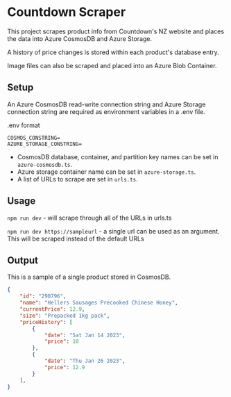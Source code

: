 # Countdown Scraper

This project scrapes product info from Countdown's NZ website and places the data into Azure CosmosDB and Azure Storage.

A history of price changes is stored within each product's database entry.

Image files can also be scraped and placed into an Azure Blob Container.

## Setup

An Azure CosmosDB read-write connection string and Azure Storage connection string are required as environment variables in a .env file.

.env format

```shell
COSMOS_CONSTRING=
AZURE_STORAGE_CONSTRING=
```

* CosmosDB database, container, and partition key names can be set in `azure-cosmosdb.ts`.
* Azure storage container name can be set in `azure-storage.ts`.
* A list of URLs to scrape are set in `urls.ts`.

## Usage

`npm run dev` - will scrape through all of the URLs in urls.ts

`npm run dev https://sampleurl` - a single url can be used as an argument. This will be scraped instead of the default URLs

## Output

This is a sample of a single product stored in CosmosDB.

```json
{
    "id": "290796",
    "name": "Hellers Sausages Precooked Chinese Honey",
    "currentPrice": 12.9,
    "size": "Prepacked 1kg pack",
    "priceHistory": [
        {
            "date": "Sat Jan 14 2023",
            "price": 10
        },
        {
            "date": "Thu Jan 26 2023",
            "price": 12.9
        }
    ],
}
```
